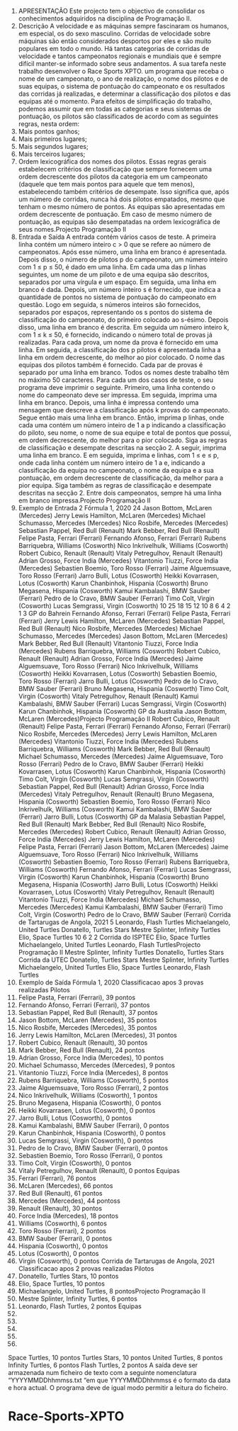 1. APRESENTAÇÃO
Este projecto tem o objectivo de consolidar os conhecimentos adquiridos na disciplina de
Programação II.
2. Descrição
A velocidade e as máquinas sempre fascinaram os humanos, em especial, os do sexo
masculino. Corridas de velocidade sobre máquinas são então considerados desportos
por eles e são muito populares em todo o mundo. Há tantas categorias de corridas de
velocidade e tantos campeonatos regionais e mundiais que é sempre difícil manter-se
informado sobre seus andamentos. A sua tarefa neste trabalho desenvolver o Race
Sports XPTO. um programa que receba o nome de um campeonato, o ano de
realização, o nome dos pilotos e de suas equipas, o sistema de pontuação do
campeonato e os resultados das corridas já realizadas, e determinar a classificação
dos pilotos e das equipas até o momento.
Para efeitos de simplificação do trabalho, podemos assumir que em todas as
categorias e seus sistemas de pontuação, os pilotos são classificados de acordo com
as seguintes regras, nesta ordem:
1. Mais pontos ganhos;
2. Mais primeiros lugares;
3. Mais segundos lugares;
4. Mais terceiros lugares;
5. Ordem lexicográfica dos nomes dos pilotos.
Essas regras gerais estabelecem critérios de classificação que sempre fornecem uma
ordem decrescente dos pilotos da categoria em um campeonato (daquele que tem
mais pontos para aquele que tem menos), estabelecendo também critérios de
desempate. Isso significa que, após um número de corridas, nunca há dois pilotos
empatados, mesmo que tenham o mesmo número de pontos. As equipas são
apresentadas em ordem decrescente de pontuação. Em caso de mesmo número de
pontuação, as equipas são desempatadas na ordem lexicográfica de seus nomes.Projecto Programação II
3. Entrada e Saída
A entrada contém vários casos de teste. A primeira linha contém um número inteiro c > 0
que se refere ao número de campeonatos. Após esse número, uma linha em branco é
apresentada. Depois disso, o número de pilotos p do campeonato, um número inteiro com
1 ≤ p ≤ 50, é dado em uma linha. Em cada uma das p linhas seguintes, um nome de um
piloto e de uma equipa são descritos, separados por uma vírgula e um espaço. Em
seguida, uma linha em branco é dada. Depois, um número inteiro s é fornecido, que
indica a quantidade de pontos no sistema de pontuação do campeonato em questão.
Logo em seguida, s números inteiros são fornecidos, separados por espaços,
representando os s pontos do sistema de classificação do campeonato, do primeiro
colocado ao s-ésimo. Depois disso, uma linha em branco é descrita.
Em seguida um número inteiro k, com 1 ≤ k ≤ 50, é fornecido, indicando o número total de
provas já realizadas. Para cada prova, um nome da prova é fornecido em uma linha.
Em seguida, a classificação dos p pilotos é apresentada linha a linha em ordem
decrescente, do melhor ao pior colocado. O nome das equipas dos pilotos também é
fornecido. Cada par de provas é separado por uma linha em branco. Todos os nomes
deste trabalho têm no máximo 50 caracteres.
Para cada um dos casos de teste, o seu programa deve imprimir o seguinte. Primeiro,
uma linha contendo o nome do campeonato deve ser impressa. Em seguida, imprima uma
linha em branco. Depois, uma linha é impressa contendo uma mensagem que descreve a
classificação após k provas do campeonato. Segue então mais uma linha em branco.
Então, imprima p linhas, onde cada uma contém um número inteiro de 1 a p indicando a
classificação do piloto, seu nome, o nome de sua equipe e total de pontos que possui, em
ordem decrescente, do melhor para o pior colocado. Siga as regras de classificação e
desempate descritas na secção 2.
A seguir, imprima uma linha em branco. E em seguida, imprima e linhas, com 1 ≤ e ≤ p,
onde cada linha contém um número inteiro de 1 a e, indicando a classificação da equipa
no campeonato, o nome da equipa e a sua pontuação, em ordem decrescente de
classificação, da melhor para a pior equipa. Siga também as regras de classificação e
desempate descritas na secção 2. Entre dois campeonatos, sempre há uma linha em
branco impressa.Projecto Programação II
4. Exemplo de Entrada
2
Fórmula 1, 2020
24
Jason Bottom, McLaren (Mercedes)
Jerry Lewis Hamilton, McLaren (Mercedes)
Michael Schumasso, Mercedes (Mercedes)
Nico Rosbife, Mercedes (Mercedes)
Sebastian Pappel, Red Bull (Renault)
Mark Bebber, Red Bull (Renault)
Felipe Pasta, Ferrari (Ferrari)
Fernando Afonso, Ferrari (Ferrari)
Rubens Barriquebra, Williams (Cosworth)
Nico Inkrivelhulk, Williams (Cosworth)
Robert Cubico, Renault (Renault)
Vitaly Petregulhov, Renault (Renault)
Adrian Grosso, Force India (Mercedes)
Vitantonio Tiuzzi, Force India (Mercedes)
Sebastien Boemio, Toro Rosso (Ferrari)
Jaime Alguemsuave, Toro Rosso (Ferrari)
Jarro Bulli, Lotus (Cosworth)
Heikki Kovarrasen, Lotus (Cosworth)
Karun Chanbinhok, Hispania (Cosworth)
Bruno Megasena, Hispania (Cosworth)
Kamui Kambalashi, BMW Sauber (Ferrari)
Pedro de lo Cravo, BMW Sauber (Ferrari)
Timo Colt, Virgin (Cosworth)
Lucas Semgrassi, Virgin (Cosworth)
10 25 18 15 12 10 8 6 4 2 1
3
GP do Bahrein
Fernando Afonso, Ferrari (Ferrari)
Felipe Pasta, Ferrari (Ferrari)
Jerry Lewis Hamilton, McLaren (Mercedes)
Sebastian Pappel, Red Bull (Renault)
Nico Rosbife, Mercedes (Mercedes)
Michael Schumasso, Mercedes (Mercedes)
Jason Bottom, McLaren (Mercedes)
Mark Bebber, Red Bull (Renault)
Vitantonio Tiuzzi, Force India (Mercedes)
Rubens Barriquebra, Williams (Cosworth)
Robert Cubico, Renault (Renault)
Adrian Grosso, Force India (Mercedes)
Jaime Alguemsuave, Toro Rosso (Ferrari)
Nico Inkrivelhulk, Williams (Cosworth)
Heikki Kovarrasen, Lotus (Cosworth)
Sebastien Boemio, Toro Rosso (Ferrari)
Jarro Bulli, Lotus (Cosworth)
Pedro de lo Cravo, BMW Sauber (Ferrari)
Bruno Megasena, Hispania (Cosworth)
Timo Colt, Virgin (Cosworth)
Vitaly Petregulhov, Renault (Renault)
Kamui Kambalashi, BMW Sauber (Ferrari)
Lucas Semgrassi, Virgin (Cosworth)
Karun Chanbinhok, Hispania (Cosworth)
GP da Australia
Jason Bottom, McLaren (Mercedes)Projecto Programação II
Robert Cubico, Renault (Renault)
Felipe Pasta, Ferrari (Ferrari)
Fernando Afonso, Ferrari (Ferrari)
Nico Rosbife, Mercedes (Mercedes)
Jerry Lewis Hamilton, McLaren (Mercedes)
Vitantonio Tiuzzi, Force India (Mercedes)
Rubens Barriquebra, Williams (Cosworth)
Mark Bebber, Red Bull (Renault)
Michael Schumasso, Mercedes (Mercedes)
Jaime Alguemsuave, Toro Rosso (Ferrari)
Pedro de lo Cravo, BMW Sauber (Ferrari)
Heikki Kovarrasen, Lotus (Cosworth)
Karun Chanbinhok, Hispania (Cosworth)
Timo Colt, Virgin (Cosworth)
Lucas Semgrassi, Virgin (Cosworth)
Sebastian Pappel, Red Bull (Renault)
Adrian Grosso, Force India (Mercedes)
Vitaly Petregulhov, Renault (Renault)
Bruno Megasena, Hispania (Cosworth)
Sebastien Boemio, Toro Rosso (Ferrari)
Nico Inkrivelhulk, Williams (Cosworth)
Kamui Kambalashi, BMW Sauber (Ferrari)
Jarro Bulli, Lotus (Cosworth)
GP da Malasia
Sebastian Pappel, Red Bull (Renault)
Mark Bebber, Red Bull (Renault)
Nico Rosbife, Mercedes (Mercedes)
Robert Cubico, Renault (Renault)
Adrian Grosso, Force India (Mercedes)
Jerry Lewis Hamilton, McLaren (Mercedes)
Felipe Pasta, Ferrari (Ferrari)
Jason Bottom, McLaren (Mercedes)
Jaime Alguemsuave, Toro Rosso (Ferrari)
Nico Inkrivelhulk, Williams (Cosworth)
Sebastien Boemio, Toro Rosso (Ferrari)
Rubens Barriquebra, Williams (Cosworth)
Fernando Afonso, Ferrari (Ferrari)
Lucas Semgrassi, Virgin (Cosworth)
Karun Chanbinhok, Hispania (Cosworth)
Bruno Megasena, Hispania (Cosworth)
Jarro Bulli, Lotus (Cosworth)
Heikki Kovarrasen, Lotus (Cosworth)
Vitaly Petregulhov, Renault (Renault)
Vitantonio Tiuzzi, Force India (Mercedes)
Michael Schumasso, Mercedes (Mercedes)
Kamui Kambalashi, BMW Sauber (Ferrari)
Timo Colt, Virgin (Cosworth)
Pedro de lo Cravo, BMW Sauber (Ferrari)
Corrida de Tartarugas de Angola, 2021
5
Leonardo, Flash Turtles
Michaelangelo, United Turtles
Donatello, Turtles Stars
Mestre Splinter, Infinity Turtles
Elio, Space Turtles
10 6 2
2
Corrida do ISPTEC
Elio, Space Turtles
Michaelangelo, United Turtles
Leonardo, Flash TurtlesProjecto Programação II
Mestre Splinter, Infinity Turtles
Donatello, Turtles Stars
Corrida da UTEC
Donatello, Turtles Stars
Mestre Splinter, Infinity Turtles
Michaelangelo, United Turtles
Elio, Space Turtles
Leonardo, Flash Turtles
5. Exemplo de Saída
Fórmula 1, 2020
Classificacao apos 3 provas realizadas
Pilotos
1. Felipe Pasta, Ferrari (Ferrari), 39 pontos
2. Fernando Afonso, Ferrari (Ferrari), 37 pontos
3. Sebastian Pappel, Red Bull (Renault), 37 pontos
4. Jason Bottom, McLaren (Mercedes), 35 pontos
5. Nico Rosbife, Mercedes (Mercedes), 35 pontos
6. Jerry Lewis Hamilton, McLaren (Mercedes), 31 pontos
7. Robert Cubico, Renault (Renault), 30 pontos
8. Mark Bebber, Red Bull (Renault), 24 pontos
9. Adrian Grosso, Force India (Mercedes), 10 pontos
10. Michael Schumasso, Mercedes (Mercedes), 9 pontos
11. Vitantonio Tiuzzi, Force India (Mercedes), 8 pontos
12. Rubens Barriquebra, Williams (Cosworth), 5 pontos
13. Jaime Alguemsuave, Toro Rosso (Ferrari), 2 pontos
14. Nico Inkrivelhulk, Williams (Cosworth), 1 pontos
15. Bruno Megasena, Hispania (Cosworth), 0 pontos
16. Heikki Kovarrasen, Lotus (Cosworth), 0 pontos
17. Jarro Bulli, Lotus (Cosworth), 0 pontos
18. Kamui Kambalashi, BMW Sauber (Ferrari), 0 pontos
19. Karun Chanbinhok, Hispania (Cosworth), 0 pontos
20. Lucas Semgrassi, Virgin (Cosworth), 0 pontos
21. Pedro de lo Cravo, BMW Sauber (Ferrari), 0 pontos
22. Sebastien Boemio, Toro Rosso (Ferrari), 0 pontos
23. Timo Colt, Virgin (Cosworth), 0 pontos
24. Vitaly Petregulhov, Renault (Renault), 0 pontos
Equipas
1. Ferrari (Ferrari), 76 pontos
2. McLaren (Mercedes), 66 pontos
3. Red Bull (Renault), 61 pontos
4. Mercedes (Mercedes), 44 pontoss
5. Renault (Renault), 30 pontos
6. Force India (Mercedes), 18 pontos
7. Williams (Cosworth), 6 pontos
8. Toro Rosso (Ferrari), 2 pontos
9. BMW Sauber (Ferrari), 0 pontos
10. Hispania (Cosworth), 0 pontos
11. Lotus (Cosworth), 0 pontos
12. Virgin (Cosworth), 0 pontos
Corrida de Tartarugas de Angola, 2021
Classificacao apos 2 provas realizadas
Pilotos
1. Donatello, Turtles Stars, 10 pontos
2. Elio, Space Turtles, 10 pontos
3. Michaelangelo, United Turtles, 8 pontosProjecto Programação II
4. Mestre Splinter, Infinity Turtles, 6 pontos
5. Leonardo, Flash Turtles, 2 pontos
Equipas
1.
2.
3.
4.
5.
Space Turtles, 10 pontos
Turtles Stars, 10 pontos
United Turtles, 8 pontos
Infinity Turtles, 6 pontos
Flash Turtles, 2 pontos
A saída deve ser armazenada num ficheiro de texto com a seguinte nomenclatura
“YYYYMMDDhhmmss.txt “em que YYYYMMDDhhmmss é o formato da data e hora actual.
O programa deve de igual modo permitir a leitura do ficheiro.
# Race-Sports-XPTO
